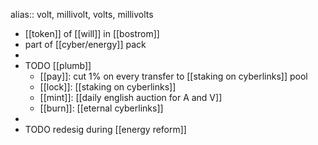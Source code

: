 alias:: volt, millivolt, volts, millivolts

- [[token]] of [[will]] in [[bostrom]]
- part of [[cyber/energy]] pack
-
- TODO [[plumb]]
	- [[pay]]: cut 1% on every transfer to [[staking on cyberlinks]] pool
	- [[lock]]: [[staking on cyberlinks]]
	- [[mint]]: [[daily english auction for A and V]]
	- [[burn]]: [[eternal cyberlinks]]
-
- TODO redesig during [[energy reform]]